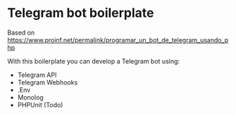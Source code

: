 # Telegram bot boilerplate
Based on https://www.proinf.net/permalink/programar_un_bot_de_telegram_usando_php

With this boilerplate you can develop a Telegram bot using:
* Telegram API
* Telegram Webhooks
* .Env
* Monolog
* PHPUnit (Todo)

